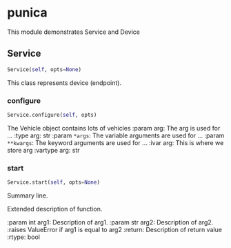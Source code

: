 # punica

This module demonstrates Service and Device

## Service
```python
Service(self, opts=None)
```

This class represents device (endpoint).

### configure
```python
Service.configure(self, opts)
```

The Vehicle object contains lots of vehicles
:param arg: The arg is used for ...
:type arg: str
:param `*args`: The variable arguments are used for ...
:param `**kwargs`: The keyword arguments are used for ...
:ivar arg: This is where we store arg
:vartype arg: str

### start
```python
Service.start(self, opts=None)
```
Summary line.

Extended description of function.

:param int arg1: Description of arg1.
:param str arg2: Description of arg2.
:raises ValueError if arg1 is equal to arg2
:return: Description of return value
:rtype: bool


